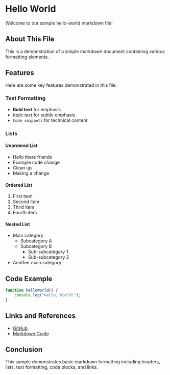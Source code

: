 # Hello World

Welcome to our sample hello-world markdown file!

## About This File

This is a demonstration of a simple markdown document containing various formatting elements.

## Features

Here are some key features demonstrated in this file:

### Text Formatting
- **Bold text** for emphasis
- *Italic text* for subtle emphasis
- `Code snippets` for technical content

### Lists

#### Unordered List
- Hello there friends
- Example code change
- Clean up
- Making a change

#### Ordered List
1. First item
2. Second item
3. Third item
4. Fourth item

#### Nested List
- Main category
  - Subcategory A
  - Subcategory B
    - Sub-subcategory 1
    - Sub-subcategory 2
- Another main category

## Code Example

```javascript
function helloWorld() {
    console.log("Hello, World!");
}
```

## Links and References

- [GitHub](https://github.com)
- [Markdown Guide](https://www.markdownguide.org)

## Conclusion

This sample demonstrates basic markdown formatting including headers, lists, text formatting, code blocks, and links.